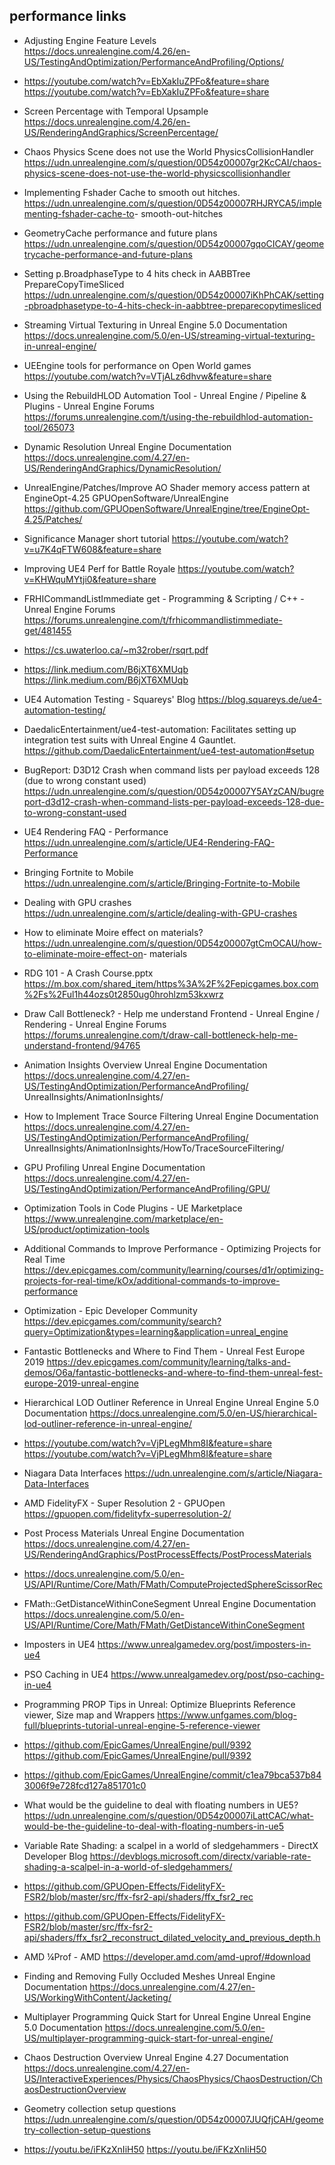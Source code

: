 ## performance links
* Adjusting Engine Feature Levels
<https://docs.unrealengine.com/4.26/en-US/TestingAndOptimization/PerformanceAndProfiling/Options/>

* https://youtube.com/watch?v=EbXakIuZPFo&feature=share <https://youtube.com/watch?v=EbXakIuZPFo&feature=share>

* Screen Percentage with Temporal Upsample <https://docs.unrealengine.com/4.26/en-US/RenderingAndGraphics/ScreenPercentage/>

* Chaos Physics Scene does not use the World PhysicsCollisionHandler
<https://udn.unrealengine.com/s/question/0D54z00007gr2KcCAI/chaos-physics-scene-does-not-use-the-world-physicscollisionhandler>

* Implementing Fshader Cache to smooth out hitches.
<https://udn.unrealengine.com/s/question/0D54z00007RHJRYCA5/implementing-fshader-cache-to>- smooth-out-hitches

* GeometryCache performance and future plans
<https://udn.unrealengine.com/s/question/0D54z00007gqoCICAY/geometrycache-performance-and-future-plans>

* Setting p.BroadphaseType to 4 hits check in AABBTree PrepareCopyTimeSliced
<https://udn.unrealengine.com/s/question/0D54z00007iKhPhCAK/setting-pbroadphasetype-to-4-hits-check-in-aabbtree-preparecopytimesliced>

* Streaming Virtual Texturing in Unreal Engine 5.0 Documentation <https://docs.unrealengine.com/5.0/en-US/streaming-virtual-texturing-in-unreal-engine/>

* UEEngine tools for performance on Open World games
<https://youtube.com/watch?v=VTjALz6dhvw&feature=share>

* Using the RebuildHLOD Automation Tool - Unreal Engine / Pipeline & Plugins - Unreal Engine Forums
<https://forums.unrealengine.com/t/using-the-rebuildhlod-automation-tool/265073>

* Dynamic Resolution Unreal Engine Documentation <https://docs.unrealengine.com/4.27/en-US/RenderingAndGraphics/DynamicResolution/>

* UnrealEngine/Patches/Improve AO Shader memory access pattern at EngineOpt-4.25 GPUOpenSoftware/UnrealEngine
<https://github.com/GPUOpenSoftware/UnrealEngine/tree/EngineOpt-4.25/Patches/>

* Significance Manager short tutorial
<https://youtube.com/watch?v=u7K4qFTW608&feature=share>

* Improving UE4 Perf for Battle Royale
 <https://youtube.com/watch?v=KHWquMYtji0&feature=share>

* FRHICommandListImmediate get - Programming & Scripting / C++ - Unreal Engine Forums <https://forums.unrealengine.com/t/frhicommandlistimmediate-get/481455>

* <https://cs.uwaterloo.ca/~m32rober/rsqrt.pdf>

* <https://link.medium.com/B6jXT6XMUqb> <https://link.medium.com/B6jXT6XMUqb>

* UE4 Automation Testing - Squareys' Blog <https://blog.squareys.de/ue4-automation-testing/>

* DaedalicEntertainment/ue4-test-automation: Facilitates setting up integration test suits with Unreal Engine 4 Gauntlet.
<https://github.com/DaedalicEntertainment/ue4-test-automation#setup>

* BugReport: D3D12 Crash when command lists per payload exceeds 128 (due to wrong constant used)
<https://udn.unrealengine.com/s/question/0D54z00007Y5AYzCAN/bugreport-d3d12-crash-when-command-lists-per-payload-exceeds-128-due-to-wrong-constant-used>

* UE4 Rendering FAQ - Performance <https://udn.unrealengine.com/s/article/UE4-Rendering-FAQ-Performance>

* Bringing Fortnite to Mobile <https://udn.unrealengine.com/s/article/Bringing-Fortnite-to-Mobile>

* Dealing with GPU crashes <https://udn.unrealengine.com/s/article/dealing-with-GPU-crashes>

* How to eliminate Moire effect on materials?
<https://udn.unrealengine.com/s/question/0D54z00007gtCmOCAU/how-to-eliminate-moire-effect-on>- materials

* RDG 101 - A Crash Course.pptx
<https://m.box.com/shared_item/https%3A%2F%2Fepicgames.box.com%2Fs%2Ful1h44ozs0t2850ug0hrohlzm53kxwrz>

* Draw Call Bottleneck? - Help me understand Frontend - Unreal Engine / Rendering - Unreal Engine Forums
<https://forums.unrealengine.com/t/draw-call-bottleneck-help-me-understand-frontend/94765>

* Animation Insights Overview Unreal Engine Documentation
<https://docs.unrealengine.com/4.27/en-US/TestingAndOptimization/PerformanceAndProfiling/> UnrealInsights/AnimationInsights/

* How to Implement Trace Source Filtering Unreal Engine Documentation
<https://docs.unrealengine.com/4.27/en-US/TestingAndOptimization/PerformanceAndProfiling/> UnrealInsights/AnimationInsights/HowTo/TraceSourceFiltering/

* GPU Profiling Unreal Engine Documentation <https://docs.unrealengine.com/4.27/en-US/TestingAndOptimization/PerformanceAndProfiling/GPU/>

* Optimization Tools in Code Plugins - UE Marketplace <https://www.unrealengine.com/marketplace/en-US/product/optimization-tools>

* Additional Commands to Improve Performance - Optimizing Projects for Real Time
<https://dev.epicgames.com/community/learning/courses/d1r/optimizing-projects-for-real-time/kOx/additional-commands-to-improve-performance>

* Optimization - Epic Developer Community
<https://dev.epicgames.com/community/search?query=Optimization&types=learning&application=unreal_engine>

* Fantastic Bottlenecks and Where to Find Them - Unreal Fest Europe 2019
<https://dev.epicgames.com/community/learning/talks-and-demos/O6a/fantastic-bottlenecks-and-where-to-find-them-unreal-fest-europe-2019-unreal-engine>

* Hierarchical LOD Outliner Reference in Unreal Engine Unreal Engine 5.0 Documentation <https://docs.unrealengine.com/5.0/en-US/hierarchical-lod-outliner-reference-in-unreal-engine/>

* <https://youtube.com/watch?v=VjPLegMhm8I&feature=share> <https://youtube.com/watch?v=VjPLegMhm8I&feature=share>

* Niagara Data Interfaces <https://udn.unrealengine.com/s/article/Niagara-Data-Interfaces>

* AMD FidelityFX - Super Resolution 2 - GPUOpen <https://gpuopen.com/fidelityfx-superresolution-2/>

* Post Process Materials Unreal Engine Documentation
<https://docs.unrealengine.com/4.27/en-US/RenderingAndGraphics/PostProcessEffects/PostProcessMaterials>

* <https://docs.unrealengine.com/5.0/en-US/API/Runtime/Core/Math/FMath/ComputeProjectedSphereScissorRec>

* FMath::GetDistanceWithinConeSegment Unreal Engine Documentation
<https://docs.unrealengine.com/5.0/en-US/API/Runtime/Core/Math/FMath/GetDistanceWithinConeSegment>

* Imposters in UE4 <https://www.unrealgamedev.org/post/imposters-in-ue4>

* PSO Caching in UE4 <https://www.unrealgamedev.org/post/pso-caching-in-ue4>

* Programming PROP Tips in Unreal: Optimize Blueprints Reference viewer, Size map and Wrappers
<https://www.unfgames.com/blog-full/blueprints-tutorial-unreal-engine-5-reference-viewer>

* <https://github.com/EpicGames/UnrealEngine/pull/9392> <https://github.com/EpicGames/UnrealEngine/pull/9392>

* <https://github.com/EpicGames/UnrealEngine/commit/c1ea79bca537b843006f9e728fcd127a851701c0>

* What would be the guideline to deal with floating numbers in UE5?
<https://udn.unrealengine.com/s/question/0D54z00007iLattCAC/what-would-be-the-guideline-to-deal-with-floating-numbers-in-ue5>

* Variable Rate Shading: a scalpel in a world of sledgehammers - DirectX Developer Blog
<https://devblogs.microsoft.com/directx/variable-rate-shading-a-scalpel-in-a-world-of-sledgehammers/>

* <https://github.com/GPUOpen-Effects/FidelityFX-FSR2/blob/master/src/ffx-fsr2-api/shaders/ffx_fsr2_rec>

* <https://github.com/GPUOpen-Effects/FidelityFX-FSR2/blob/master/src/ffx-fsr2-api/shaders/ffx_fsr2_reconstruct_dilated_velocity_and_previous_depth.h>

* AMD ¼Prof - AMD <https://developer.amd.com/amd-uprof/#download>

* Finding and Removing Fully Occluded Meshes Unreal Engine Documentation <https://docs.unrealengine.com/4.27/en-US/WorkingWithContent/Jacketing/>

* Multiplayer Programming Quick Start for Unreal Engine Unreal Engine 5.0 Documentation <https://docs.unrealengine.com/5.0/en-US/multiplayer-programming-quick-start-for-unreal-engine/>

* Chaos Destruction Overview Unreal Engine 4.27 Documentation
<https://docs.unrealengine.com/4.27/en-US/InteractiveExperiences/Physics/ChaosPhysics/ChaosDestruction/ChaosDestructionOverview>

* Geometry collection setup questions
<https://udn.unrealengine.com/s/question/0D54z00007JUQfjCAH/geometry-collection-setup-questions>

* <https://youtu.be/iFKzXnIiH50> <https://youtu.be/iFKzXnIiH50>
